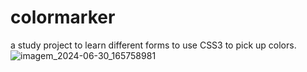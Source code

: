 # colormarker
a study project to learn different forms to use CSS3 to pick up colors.
![imagem_2024-06-30_165758981](https://github.com/Gabriela22204/colormarker/assets/71526049/98f3c208-3cbe-4ff1-8754-b1785fec76cc)
